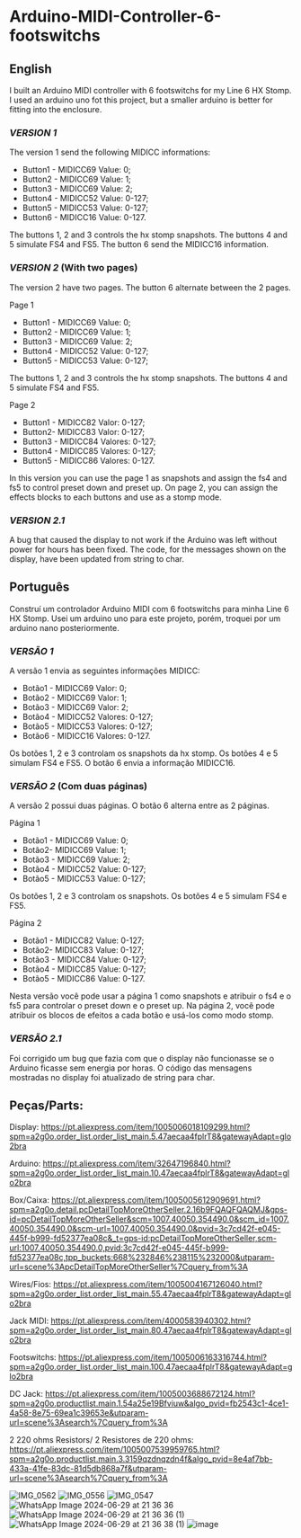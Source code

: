 # Arduino-MIDI-Controller-6-footswitchs
## English

I built an Arduino MIDI controller with 6 footswitchs for my Line 6 HX Stomp. I used an arduino uno fot this project, but a smaller arduino is better for fitting into the enclosure. 

### *VERSION 1*

The version 1 send the following MIDICC informations: 

* Button1 - MIDICC69 Value: 0; 
* Button2 - MIDICC69 Value: 1; 
* Button3 - MIDICC69 Value: 2; 
* Button4 - MIDICC52 Value: 0-127; 
* Button5 - MIDICC53 Value: 0-127; 
* Button6 - MIDICC16 Value: 0-127. 

The buttons 1, 2 and 3 controls the hx stomp snapshots. The buttons 4 and 5 simulate FS4 and FS5. The button 6 send the MIDICC16 information.

### *VERSION 2* (With two pages)
The version 2 have two pages. The button 6 alternate between the 2 pages.

Page 1

* Button1 - MIDICC69 Value: 0; 
* Button2 - MIDICC69 Value: 1; 
* Button3 - MIDICC69 Value: 2; 
* Button4 - MIDICC52 Value: 0-127; 
* Button5 - MIDICC53 Value: 0-127;  

The buttons 1, 2 and 3 controls the hx stomp snapshots. The buttons 4 and 5 simulate FS4 and FS5.

Page 2

* Button1 - MIDICC82 Valor: 0-127; 
* Button2- MIDICC83 Valor: 0-127; 
* Button3 - MIDICC84 Valores: 0-127;
* Button4 - MIDICC85 Valores: 0-127; 
* Button5 - MIDICC86 Valores: 0-127.

In this version you can use the page 1 as snapshots and assign the fs4 and fs5 to control preset down and preset up. On page 2, you can assign the effects blocks to each buttons and use as a stomp mode.

### *VERSION 2.1*

A bug that caused the display to not work if the Arduino was left without power for hours has been fixed. The code, for the messages shown on the display, have been updated from string to char.

## Português

Construí um controlador Arduino MIDI com 6 footswitchs para minha Line 6 HX Stomp. Usei um arduino uno para este projeto, porém, troquei por um arduino nano posteriormente.

### *VERSÃO 1* 

A versão 1 envia as seguintes informações MIDICC: 

* Botão1 - MIDICC69 Valor: 0; 
* Botão2 - MIDICC69 Valor: 1; 
* Botão3 - MIDICC69 Valor: 2; 
* Botão4 - MIDICC52 Valores: 0-127; 
* Botão5 - MIDICC53 Valores: 0-127; 
* Botão6 - MIDICC16 Valores: 0-127. 

Os botões 1, 2 e 3 controlam os snapshots da hx stomp. Os botões 4 e 5 simulam FS4 e FS5. O botão 6 envia a informação MIDICC16.

### *VERSÃO 2* (Com duas páginas) 

A versão 2 possui duas páginas. O botão 6 alterna entre as 2 páginas.

Página 1

* Botão1 - MIDICC69 Value: 0; 
* Botão2- MIDICC69 Value: 1; 
* Botão3 - MIDICC69 Value: 2; 
* Botão4 - MIDICC52 Value: 0-127; 
* Botão5 - MIDICC53 Value: 0-127;  

Os botões 1, 2 e 3 controlam os snapshots. Os botões 4 e 5 simulam FS4 e FS5.

Página 2 

* Botão1 - MIDICC82 Value: 0-127; 
* Botão2- MIDICC83 Value: 0-127; 
* Botão3 - MIDICC84 Value: 0-127;
* Botão4 - MIDICC85 Value: 0-127; 
* Botão5 - MIDICC86 Value: 0-127.

Nesta versão você pode usar a página 1 como snapshots e atribuir o fs4 e o fs5 para controlar o preset down e o preset up. Na página 2, você pode atribuir os blocos de efeitos a cada botão e usá-los como modo stomp.

### *VERSÃO 2.1* 

Foi corrigido um bug que fazia com que o display não funcionasse se o Arduino ficasse sem energia por horas. O código das mensagens mostradas no display foi atualizado de string para char.

## Peças/Parts:

Display: https://pt.aliexpress.com/item/1005006018109299.html?spm=a2g0o.order_list.order_list_main.5.47aecaa4fplrT8&gatewayAdapt=glo2bra

Arduino: https://pt.aliexpress.com/item/32647196840.html?spm=a2g0o.order_list.order_list_main.10.47aecaa4fplrT8&gatewayAdapt=glo2bra

Box/Caixa: https://pt.aliexpress.com/item/1005005612909691.html?spm=a2g0o.detail.pcDetailTopMoreOtherSeller.2.16b9FQAQFQAQMJ&gps-id=pcDetailTopMoreOtherSeller&scm=1007.40050.354490.0&scm_id=1007.40050.354490.0&scm-url=1007.40050.354490.0&pvid=3c7cd42f-e045-445f-b999-fd52377ea08c&_t=gps-id:pcDetailTopMoreOtherSeller,scm-url:1007.40050.354490.0,pvid:3c7cd42f-e045-445f-b999-fd52377ea08c,tpp_buckets:668%232846%238115%232000&utparam-url=scene%3ApcDetailTopMoreOtherSeller%7Cquery_from%3A

Wires/Fios: https://pt.aliexpress.com/item/1005004167126040.html?spm=a2g0o.order_list.order_list_main.55.47aecaa4fplrT8&gatewayAdapt=glo2bra

Jack MIDI: https://pt.aliexpress.com/item/4000583940302.html?spm=a2g0o.order_list.order_list_main.80.47aecaa4fplrT8&gatewayAdapt=glo2bra

Footswitchs: https://pt.aliexpress.com/item/1005006163316744.html?spm=a2g0o.order_list.order_list_main.100.47aecaa4fplrT8&gatewayAdapt=glo2bra

DC Jack: https://pt.aliexpress.com/item/1005003688672124.html?spm=a2g0o.productlist.main.1.54a25e19Bfviuw&algo_pvid=fb2543c1-4ce1-4a58-8e75-69ea1c39653e&utparam-url=scene%3Asearch%7Cquery_from%3A

2 220 ohms Resistors/ 2 Resistores de 220 ohms: https://pt.aliexpress.com/item/1005007539959765.html?spm=a2g0o.productlist.main.3.3159qzdnqzdn4f&algo_pvid=8e4af7bb-433a-41fe-83dc-81d5db868a7f&utparam-url=scene%3Asearch%7Cquery_from%3A

![IMG_0562](https://github.com/GabrielMirandaFigueiredo/Arduino-MIDI-Controller-6-footswitchs/assets/174227068/25f25815-e665-4705-a992-d5f77de4dd66)
![IMG_0556](https://github.com/GabrielMirandaFigueiredo/Arduino-MIDI-Controller-6-footswitchs/assets/174227068/d6535ae7-4707-4a1d-868b-f393bae023ca)
![IMG_0547](https://github.com/GabrielMirandaFigueiredo/Arduino-MIDI-Controller-6-footswitchs/assets/174227068/7ccceae0-3547-43ce-92f4-9839a68f4740)
![WhatsApp Image 2024-06-29 at 21 36 36](https://github.com/GabrielMirandaFigueiredo/Arduino-MIDI-Controller-6-footswitchs/assets/174227068/6dcd9282-fbfe-49fe-a2bf-5e716088e672)
![WhatsApp Image 2024-06-29 at 21 36 36 (1)](https://github.com/GabrielMirandaFigueiredo/Arduino-MIDI-Controller-6-footswitchs/assets/174227068/ed175674-bd6c-4ddc-9098-25d5f7571f75)
![WhatsApp Image 2024-06-29 at 21 36 38 (1)](https://github.com/GabrielMirandaFigueiredo/Arduino-MIDI-Controller-6-footswitchs/assets/174227068/416a504c-92a3-4651-8b04-15f86d02cdf4)
![image](https://github.com/user-attachments/assets/254efe5c-ea7f-4722-9eca-11557674c76c)
